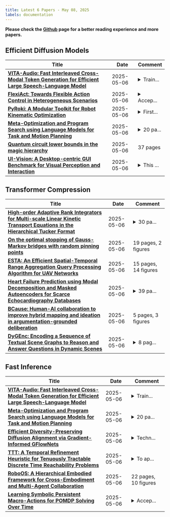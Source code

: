 ```yaml
---
title: Latest 6 Papers - May 08, 2025
labels: documentation
---
```

**Please check the [Github](https://github.com/zezhishao/MTS_Daily_ArXiv) page for a better reading experience and more papers.**

## Efficient Diffusion Models
| **Title** | **Date** | **Comment** |
| --- | --- | --- |
| **[VITA-Audio: Fast Interleaved Cross-Modal Token Generation for Efficient Large Speech-Language Model](http://arxiv.org/abs/2505.03739v1)** | 2025-05-06 | <details><summary>Train...</summary><p>Training and Inference Codes: https://github.com/VITA-MLLM/VITA-Audio</p></details> |
| **[FlexiAct: Towards Flexible Action Control in Heterogeneous Scenarios](http://arxiv.org/abs/2505.03730v1)** | 2025-05-06 | <details><summary>Accep...</summary><p>Accepted by Siggraph2025, Project Page: https://shiyi-zh0408.github.io/projectpages/FlexiAct/</p></details> |
| **[PyRoki: A Modular Toolkit for Robot Kinematic Optimization](http://arxiv.org/abs/2505.03728v1)** | 2025-05-06 | <details><summary>First...</summary><p>First two authors contributed equally. Code is available at https://pyroki-toolkit.github.io</p></details> |
| **[Meta-Optimization and Program Search using Language Models for Task and Motion Planning](http://arxiv.org/abs/2505.03725v1)** | 2025-05-06 | <details><summary>20 pa...</summary><p>20 pages, 8 figures, under review for the 9th Annual Conference on Robot Learning (CoRL 2025)</p></details> |
| **[Quantum circuit lower bounds in the magic hierarchy](http://arxiv.org/abs/2504.19966v2)** | 2025-05-06 | 37 pages |
| **[UI-Vision: A Desktop-centric GUI Benchmark for Visual Perception and Interaction](http://arxiv.org/abs/2503.15661v2)** | 2025-05-06 | <details><summary>This ...</summary><p>This paper has been accepted to the 41st International Conference on Machine Learning (ICML 2025)</p></details> |

## Transformer Compression
| **Title** | **Date** | **Comment** |
| --- | --- | --- |
| **[High-order Adaptive Rank Integrators for Multi-scale Linear Kinetic Transport Equations in the Hierarchical Tucker Format](http://arxiv.org/abs/2406.19479v2)** | 2025-05-06 | <details><summary>30 pa...</summary><p>30 pages, 16 figures, 2 tables, 49 references</p></details> |
| **[On the optimal stopping of Gauss-Markov bridges with random pinning points](http://arxiv.org/abs/2505.03636v1)** | 2025-05-06 | 19 pages, 2 figures |
| **[ESTA: An Efficient Spatial-Temporal Range Aggregation Query Processing Algorithm for UAV Networks](http://arxiv.org/abs/2308.11977v3)** | 2025-05-06 | 15 pages, 14 figures |
| **[Heart Failure Prediction using Modal Decomposition and Masked Autoencoders for Scarce Echocardiography Databases](http://arxiv.org/abs/2504.07606v2)** | 2025-05-06 | <details><summary>39 pa...</summary><p>39 pages, 7 figures. arXiv admin note: substantial text overlap with arXiv:2404.19579</p></details> |
| **[BCause: Human-AI collaboration to improve hybrid mapping and ideation in argumentation-grounded deliberation](http://arxiv.org/abs/2505.03584v1)** | 2025-05-06 | 5 pages, 3 figures |
| **[DyGEnc: Encoding a Sequence of Textual Scene Graphs to Reason and Answer Questions in Dynamic Scenes](http://arxiv.org/abs/2505.03581v1)** | 2025-05-06 | <details><summary>8 pag...</summary><p>8 pages, 5 figures, 6 tables</p></details> |

## Fast Inference
| **Title** | **Date** | **Comment** |
| --- | --- | --- |
| **[VITA-Audio: Fast Interleaved Cross-Modal Token Generation for Efficient Large Speech-Language Model](http://arxiv.org/abs/2505.03739v1)** | 2025-05-06 | <details><summary>Train...</summary><p>Training and Inference Codes: https://github.com/VITA-MLLM/VITA-Audio</p></details> |
| **[Meta-Optimization and Program Search using Language Models for Task and Motion Planning](http://arxiv.org/abs/2505.03725v1)** | 2025-05-06 | <details><summary>20 pa...</summary><p>20 pages, 8 figures, under review for the 9th Annual Conference on Robot Learning (CoRL 2025)</p></details> |
| **[Efficient Diversity-Preserving Diffusion Alignment via Gradient-Informed GFlowNets](http://arxiv.org/abs/2412.07775v5)** | 2025-05-06 | <details><summary>Techn...</summary><p>Technical Report (37 pages, 31 figures), Accepted at ICLR 2025</p></details> |
| **[TTT: A Temporal Refinement Heuristic for Tenuously Tractable Discrete Time Reachability Problems](http://arxiv.org/abs/2407.14394v2)** | 2025-05-06 | <details><summary>To ap...</summary><p>To appear in the proceedings of the American Control Conference (ACC) 2025</p></details> |
| **[RoboOS: A Hierarchical Embodied Framework for Cross-Embodiment and Multi-Agent Collaboration](http://arxiv.org/abs/2505.03673v1)** | 2025-05-06 | 22 pages, 10 figures |
| **[Learning Symbolic Persistent Macro-Actions for POMDP Solving Over Time](http://arxiv.org/abs/2505.03668v1)** | 2025-05-06 | <details><summary>Accep...</summary><p>Accepted at 9th Conference on Neurosymbolic Learning and Reasoning</p></details> |

